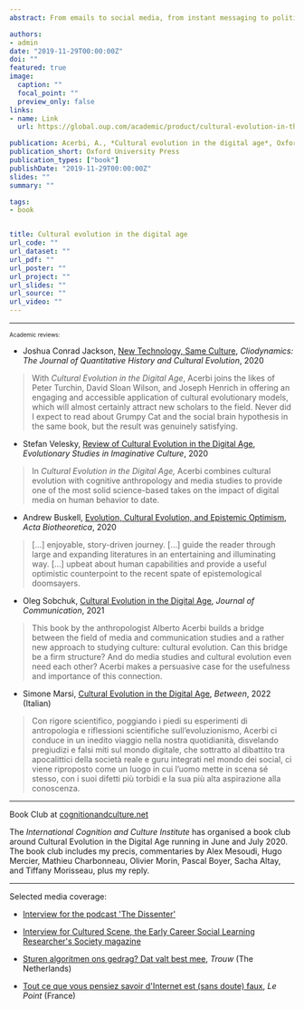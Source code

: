 ```yaml
---
abstract: From emails to social media, from instant messaging to political memes, the way we produce and transmit culture is radically changing. Understanding the consequences of the massive diffusion of digital media is of the utmost importance, both from the intellectual and the social point of view. 'Cultural Evolution in the Digital Age' proposes that a specific discipline - cultural evolution - provides an excellent framework to analyse our digital age. Cultural evolution is a vibrant, interdisciplinary, and increasingly productive scientific framework that aims to provide a naturalistic and quantitative explanation of culture. In the book the author shows how cultural evolution offers both a sophisticated view of human behaviour, grounded in cognitive science and evolutionary theory, and a strong quantitative and experimental methodology. The book examines in depth various topics that directly originate from the application of cultural evolution research to digital media. Is online social influence radically different from previous forms of social influence? Do digital media amplify the effects of popularity and celebrity influence? What are the psychological forces that favour the spread of online misinformation? What are the effects of the hyper-availability of information online on cultural cumulation? The cultural evolutionary perspective provides novel insights, and a relatively encouraging take on the overall effects of our online activities on our culture. Cultural Evolution is an area of rapidly growing interest, and this timely book will be important reading for students and researchers in the fields of psychology, anthropology, cognitive science, and the media.

authors:
- admin
date: "2019-11-29T00:00:00Z"
doi: ""
featured: true
image:
  caption: ""
  focal_point: ""
  preview_only: false
links:
- name: Link
  url: https://global.oup.com/academic/product/cultural-evolution-in-the-digital-age-9780198835943?cc=gb&lang=en&

publication: Acerbi, A., *Cultural evolution in the digital age*, Oxford University Press 
publication_short: Oxford University Press
publication_types: ["book"]
publishDate: "2019-11-29T00:00:00Z"
slides: ""
summary: ""

tags:
- book


title: Cultural evolution in the digital age
url_code: ""
url_dataset: ""
url_pdf: ""
url_poster: ""
url_project: ""
url_slides: ""
url_source: ""
url_video: ""
---
```


---

<p style="font-size:10px">Academic reviews:</p>

* Joshua Conrad Jackson, [New Technology, Same Culture](https://escholarship.org/uc/item/8hg2441f), *Cliodynamics: The Journal of Quantitative History and Cultural Evolution*, 2020

> With *Cultural Evolution in the Digital Age*, Acerbi joins the likes of Peter Turchin, David Sloan Wilson, and Joseph Henrich in offering an engaging and accessible application of cultural evolutionary models, which will almost certainly attract new scholars to the field. Never did I expect to read about Grumpy Cat and the social brain hypothesis in the same book, but the result was genuinely satisfying.

* Stefan Velesky, [Review of Cultural Evolution in the Digital Age](https://www.jstor.org/stable/10.26613/esic.4.2.195), *Evolutionary Studies in Imaginative Culture*, 2020

>  In *Cultural Evolution in the Digital Age,* Acerbi combines cultural evolution with cognitive anthropology and media studies to provide one of the most solid science-based takes on the impact of digital media on human behavior to date.

* Andrew Buskell, [Evolution, Cultural Evolution, and Epistemic Optimism](https://link.springer.com/article/10.1007/s10441-020-09384-x), *Acta Biotheoretica*, 2020

> [...] enjoyable, story-driven journey. [...] guide the reader through large and expanding literatures in an entertaining and illuminating way. [...] upbeat about human capabilities and provide a useful optimistic counterpoint to the recent spate of epistemological doomsayers.

* Oleg Sobchuk, [Cultural Evolution in the Digital Age](https://academic.oup.com/joc/advance-article-abstract/doi/10.1093/joc/jqaa038/6124730), *Journal of Communication*, 2021

>  This book by the anthropologist Alberto Acerbi builds a bridge between the field of media and communication studies and a rather new approach to studying culture: cultural evolution. Can this bridge be a firm structure? And do media studies and cultural evolution even need each other? Acerbi makes a persuasive case for the usefulness and importance of this connection.

* Simone Marsi, [Cultural Evolution in the Digital Age](https://ojs.unica.it/index.php/between/article/view/5245), *Between*, 2022 (Italian)

> Con rigore scientifico, poggiando i piedi su esperimenti di antropologia e riflessioni scientifiche sull’evoluzionismo, Acerbi ci conduce in un inedito viaggio nella nostra quotidianità, disvelando pregiudizi e falsi miti sul mondo digitale, che sottratto al dibattito tra apocalittici della società reale e guru integrati nel mondo dei social, ci viene riproposto come un luogo in cui l’uomo mette in scena sé stesso, con i suoi difetti più torbidi e la sua più alta aspirazione alla conoscenza. 

---

Book Club at [cognitionandculture.net](http://cognitionandculture.net/webinars/cultural-evolution-in-the-digital-age/)

The *International Cognition and Culture Institute* has organised a book club around Cultural Evolution in the Digital Age running in June and July 2020. The book club includes my precis, commentaries by Alex Mesoudi, Hugo Mercier, Mathieu Charbonneau, Olivier Morin, Pascal Boyer, Sacha Altay, and Tiffany Morisseau, plus my reply.

---

Selected media coverage:

* [Interview for the podcast 'The Dissenter'](https://youtu.be/AX0Jy0__DbE)

* [Interview for Cultured Scene, the Early Career Social Learning Researcher's Society magazine](https://www.cs.eslrsociety.org/2020/07/15/cultural-evolution-in-the-digital-age/)

* [Sturen algoritmen ons gedrag? Dat valt best mee](https://www.trouw.nl/wetenschap/sturen-algoritmen-ons-gedrag-dat-valt-best-mee~ba0035f5/), *Trouw* (The Netherlands)

* [Tout ce que vous pensiez savoir d'Internet est (sans doute) faux](https://www.lepoint.fr/phebe/phebe-tout-ce-que-vous-pensiez-savoir-d-internet-est-sans-doute-faux-07-02-2020-2361661_3590.php#), *Le Point* (France)